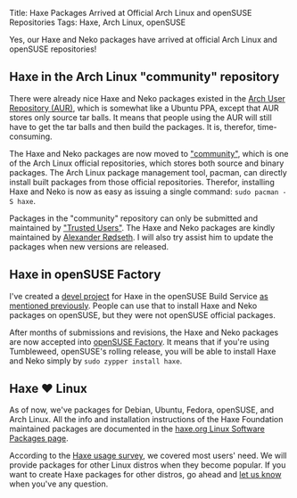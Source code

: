 Title: Haxe Packages Arrived at Official Arch Linux and openSUSE Repositories
Tags: Haxe, Arch Linux, openSUSE

Yes, our Haxe and Neko packages have arrived at official Arch Linux and openSUSE repositories!

## Haxe in the Arch Linux "community" repository

There were already nice Haxe and Neko packages existed in the [Arch User Repository (AUR)](https://aur.archlinux.org/), which is somewhat like a Ubuntu PPA, except that AUR stores only source tar balls. It means that people using the AUR will still have to get the tar balls and then build the packages. It is, therefor, time-consuming.

The Haxe and Neko packages are now moved to ["community"](https://wiki.archlinux.org/index.php/official_repositories#community), which is one of the Arch Linux official repositories, which stores both source and binary packages. The Arch Linux package management tool, pacman, can directly install built packages from those official repositories. Therefor, installing Haxe and Neko is now as easy as issuing a single command: `sudo pacman -S haxe`.

Packages in the "community" repository can only be submitted and maintained by ["Trusted Users"](https://wiki.archlinux.org/index.php/Trusted_Users). The Haxe and Neko packages are kindly maintained by [Alexander Rødseth](https://aur.archlinux.org/account/xyproto). I will also try assist him to update the packages when new versions are released.

## Haxe in openSUSE Factory

I've created a [devel project](https://build.opensuse.org/project/show/devel:languages:haxe) for Haxe in the openSUSE Build Service [as mentioned previously](this>2015/11/01/haxe_rpm_packages_for_fedora_and_opensuse/). People can use that to install Haxe and Neko packages on openSUSE, but they were not openSUSE official packages.

After months of submissions and revisions, the Haxe and Neko packages are now accepted into [openSUSE Factory](https://en.opensuse.org/Portal:Factory). It means that if you're using Tumbleweed, openSUSE's rolling release, you will be able to install Haxe and Neko simply by `sudo zypper install haxe`.

## Haxe ♥ Linux

As of now, we've packages for Debian, Ubuntu, Fedora, openSUSE, and Arch Linux. All the info and installation instructions of the Haxe Foundation maintained packages are documented in the [haxe.org Linux Software Packages page](http://haxe.org/download/linux).

According to the [Haxe usage survey](this>2015/11/14/haxe_usage_survey/), we covered most users' need. We will provide packages for other Linux distros when they become popular. If you want to create Haxe packages for other distros, go ahead and [let us know](https://github.com/HaxeFoundation/haxe/issues) when you've any question.

